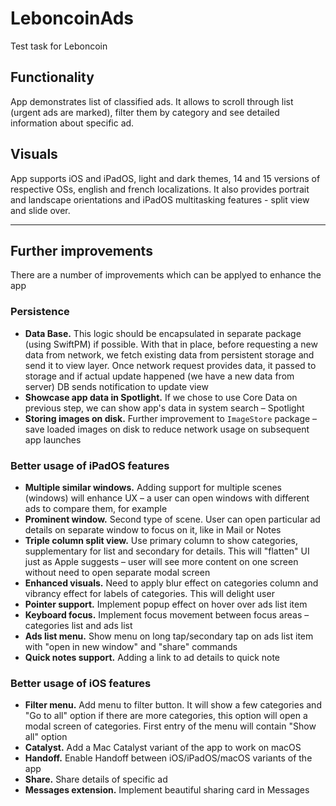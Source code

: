 # LeboncoinAds
Test task for Leboncoin

## Functionality
App demonstrates list of classified ads. It allows to scroll through list (urgent ads are marked), filter them by category and see detailed information about specific ad. 

## Visuals
App supports iOS and iPadOS, light and dark themes, 14 and 15 versions of respective OSs, english and french localizations.
It also provides portrait and landscape orientations and iPadOS multitasking features - split view and slide over.

---

## Further improvements

There are a number of improvements which can be applyed to enhance the app

### Persistence
* **Data Base.** This logic should be encapsulated in separate package (using SwiftPM) if possible. With that in place, before requesting a new data from network, we fetch existing data from persistent storage and send it to view layer. Once network request provides data, it passed to storage and if actual update happened (we have a new data from server) DB sends notification to update view
* **Showcase app data in Spotlight.** If we chose to use Core Data on previous step, we can show app's data in system search – Spotlight
* **Storing images on disk.** Further improvement to `ImageStore` package – save loaded images on disk to reduce network usage on subsequent app launches 

### Better usage of iPadOS features
* **Multiple similar windows.** Adding support for multiple scenes (windows) will enhance UX – a user can open windows with different ads to compare them, for example
* **Prominent window.** Second type of scene. User can open particular ad details on separate window to focus on it, like in Mail or Notes
* **Triple column split view.** Use primary column to show categories, supplementary for list and secondary for details. This will "flatten" UI just as Apple suggests – user will see more content on one screen without need to open separate modal screen
* **Enhanced visuals.** Need to apply blur effect on categories column and vibrancy effect for labels of categories. This will delight user
* **Pointer support.** Implement popup effect on hover over ads list item
* **Keyboard focus.** Implement focus movement between focus areas – categories list and ads list
* **Ads list menu.** Show menu on long tap/secondary tap on ads list item with "open in new window" and "share" commands
* **Quick notes support.** Adding a link to ad details to quick note 

### Better usage of iOS features
* **Filter menu.** Add menu to filter button. It will show a few categories and "Go to all" option if there are more categories, this option will open a modal screen of categories. First entry of the menu will contain "Show all" option
* **Catalyst.** Add a Mac Catalyst variant of the app to work on macOS
* **Handoff.** Enable Handoff between iOS/iPadOS/macOS variants of the app
* **Share.** Share details of specific ad
* **Messages extension.** Implement beautiful sharing card in Messages
